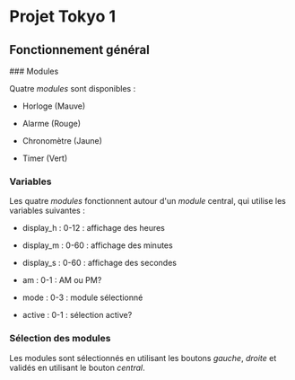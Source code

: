 # Projet Tokyo 1

## Fonctionnement général

### Modules

Quatre *modules* sont disponibles :

- Horloge (Mauve)

- Alarme (Rouge)

- Chronomètre (Jaune)

- Timer (Vert)

### Variables

Les quatre *modules* fonctionnent autour d'un *module* central, qui utilise les variables suivantes : 

- display_h : 0-12 : affichage des heures

- display_m : 0-60 : affichage des minutes

- display_s : 0-60 : affichage des secondes

- am : 0-1 : AM ou PM?

- mode : 0-3 :  module sélectionné

- active : 0-1 : sélection active? 

### Sélection des modules

Les modules sont sélectionnés en utilisant les boutons *gauche*, *droite* et validés en utilisant le bouton *central*.

